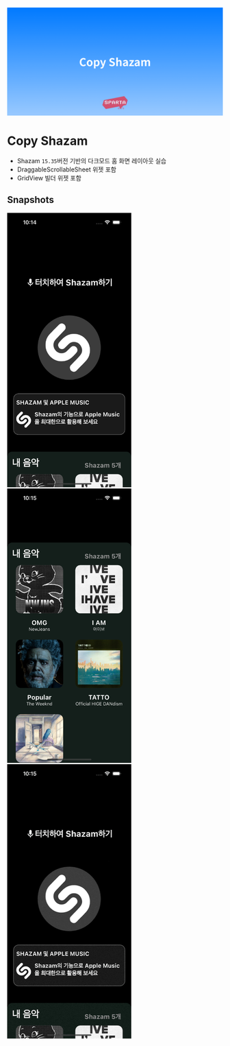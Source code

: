 ![썸네일](.github/resources/CopyShazam_Banner.png)

# Copy Shazam

- Shazam `15.35`버전 기반의 다크모드 홈 화면 레이아웃 실습
- DraggableScrollableSheet 위젯 포함
- GridView 빌더 위젯 포함

## Snapshots

<p align="left">
	<img src=".github/resources/CopyShazam_Snapshot_at_1028.png" height="640px" width="290px" />
	<img src=".github/resources/CopyShazam_Snapshot_at_1029.png" height="640px" width="290px" />
	<img src=".github/resources/CopyShazam_Snapshot_at_1028.gif" height="640px" width="290px" />
</p>
